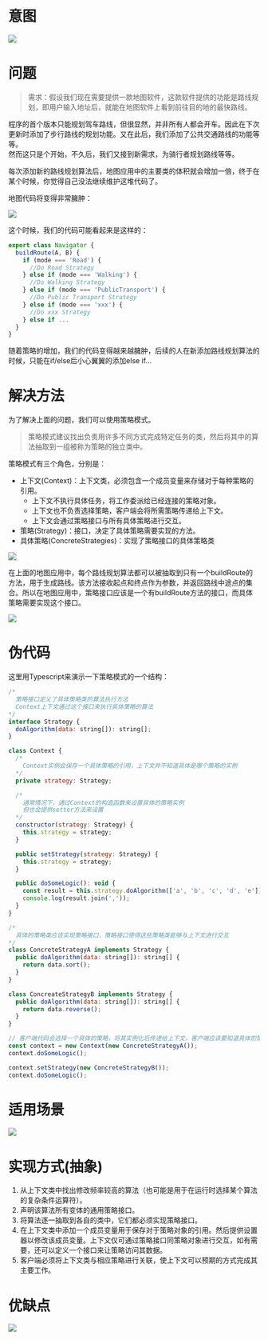 # 意图
![](https://tva1.sinaimg.cn/large/008eGmZEgy1gmv42qq0hfj30o30j7jtx.jpg)

# 问题
> 需求：假设我们现在需要提供一款地图软件，这款软件提供的功能是路线规划，即用户输入地址后，就能在地图软件上看到前往目的地的最快路线。

程序的首个版本只能规划驾车路线，但很显然，并非所有人都会开车。因此在下次更新时添加了步行路线的规划功能。又在此后，我们添加了公共交通路线的功能等等。  
然而这只是个开始，不久后，我们又接到新需求，为骑行者规划路线等等。

每次添加新的路线规划算法后，地图应用中的主要类的体积就会增加一倍，终于在某个时候，你觉得自己没法继续维护这堆代码了。

地图代码将变得非常臃肿：

![](https://tva1.sinaimg.cn/large/008eGmZEgy1gmuecmj0nij3096046jra.jpg)

这个时候，我们的代码可能看起来是这样的：
```javascript
export class Navigator {
  buildRoute(A, B) {
    if (mode === 'Road') {
      //Do Road Strategy
    } else if (mode === 'Walking') {
      //Do Walking Strategy
    } else if (mode === 'PublicTransport') {
      //Do Public Transport Strategy
    } else if (mode === 'xxx') {
      //Do xxx Strategy
    } else if ...
  }
}

```
随着策略的增加，我们的代码变得越来越臃肿，后续的人在新添加路线规划算法的时候，只能在if/else后小心翼翼的添加else if...

# 解决方法
为了解决上面的问题，我们可以使用策略模式。

> 策略模式建议找出负责用许多不同方式完成特定任务的类，然后将其中的算法抽取到一组被称为策略的独立类中。

策略模式有三个角色，分别是：
- 上下文(Context)：上下文类，必须包含一个成员变量来存储对于每种策略的引用。
  - 上下文不执行具体任务，将工作委派给已经连接的策略对象。
  - 上下文也不负责选择策略，客户端会将所需策略传递给上下文。
  - 上下文会通过策略接口与所有具体策略进行交互。
- 策略(Strategy)：接口，决定了具体策略需要实现的方法。
- 具体策略(ConcreteStrategies)：实现了策略接口的具体策略类

![](https://tva1.sinaimg.cn/large/008eGmZEgy1gmuf4ken8ej30v70dzdh8.jpg)

在上面的地图应用中，每个路线规划算法都可以被抽取到只有一个buildRoute的方法，用于生成路线。该方法接收起点和终点作为参数，并返回路线中途点的集合。所以在地图应用中，策略接口应该是一个有buildRoute方法的接口，而具体策略需要实现这个接口。

![](https://tva1.sinaimg.cn/large/008eGmZEgy1gmuf7brb8kj30mq0dbdg6.jpg)



# 伪代码
这里用Typescript来演示一下策略模式的一个结构：
```javascript
/* 
  策略接口定义了具体策略类的算法执行方法
  Context上下文通过这个接口来执行具体策略的算法
*/
interface Strategy {
  doAlgorithm(data: string[]): string[];
}

class Context {
  /*
    Context实例会保存一个具体策略的引用，上下文并不知道具体是哪个策略的实例
  */
  private strategy: Strategy;

  /*
    通常情况下，通过Context的构造函数来设置具体的策略实例
    但也会提供setter方法来设置
  */
  constructor(strategy: Strategy) {
    this.strategy = strategy;
  }

  public setStrategy(strategy: Strategy) {
    this.strategy = strategy;
  }

  public doSomeLogic(): void {
    const result = this.strategy.doAlgorithm(['a', 'b', 'c', 'd', 'e']);
    console.log(result.join(','));
  }
}

/*
  具体的策略类应该实现策略接口，策略接口使得这些策略类能够与上下文进行交互
*/
class ConcreteStrategyA implements Strategy {
  public doAlgorithm(data: string[]): string[] {
    return data.sort();
  }
}

class ConcreateStrategyB implements Strategy {
  public doAlgorithm(data: string[]): string[] {
    return data.reverse();
  }
}

// 客户端代码会选择一个具体的策略，将其实例化后传递给上下文，客户端应该要知道具体的策略之间有什么不同。
const context = new Context(new ConcreteStrategyA());
context.doSomeLogic();

context.setStrategy(new ConcreteStrategyB());
context.doSomeLogic();
```


# 适用场景
![](https://tva1.sinaimg.cn/large/008eGmZEgy1gmv3ii5gy3j30o50q3taf.jpg)


# 实现方式(抽象)
1. 从上下文类中找出修改频率较高的算法（也可能是用于在运行时选择某个算法的复杂条件运算符）。
2. 声明该算法所有变体的通用策略接口。
3. 将算法逐一抽取到各自的类中，它们都必须实现策略接口。
4. 在上下文类中添加一个成员变量用于保存对于策略对象的引用。然后提供设置器以修改该成员变量。上下文仅可通过策略接口同策略对象进行交互，如有需要，还可以定义一个接口来让策略访问其数据。
5. 客户端必须将上下文类与相应策略进行关联，使上下文可以预期的方式完成其主要工作。


# 优缺点
![](https://tva1.sinaimg.cn/large/008eGmZEgy1gmv3qdhksnj30nw0dpdgr.jpg)